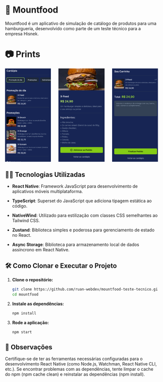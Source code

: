 # 🍔 Mountfood

Mountfood é um aplicativo de simulação de catálogo de produtos para uma hamburgueria, desenvolvido como parte de um teste técnico para a empresa Hisnek.

# 📷 Prints

<div style="display: flex; justify-content: space-between;">
  <img src="image.png" alt="Print 1" style="width: 30%;">
  <img src="image-1.png" alt="Print 2" style="width: 30%;">
  <img src="image-2.png" alt="Print 3" style="width: 30%;">
</div>

## 👨‍💻 Tecnologias Utilizadas

- **React Native**: Framework JavaScript para desenvolvimento de aplicativos móveis multiplataforma.

- **TypeScript**: Superset do JavaScript que adiciona tipagem estática ao código.

- **NativeWind**: Utilizado para estilização com classes CSS semelhantes ao Tailwind CSS.
- **Zustand**: Biblioteca simples e poderosa para gerenciamento de estado no React.
- **Async Storage**: Biblioteca para armazenamento local de dados assíncrono em React Native.

## 🛠️ Como Clonar e Executar o Projeto

1. **Clone o repositório:**

   ```bash
   git clone https://github.com/ruan-webdev/mountfood-teste-tecnico.git
   cd mountfood
   ```

2. **Instale as dependências:**

   ```bash
   npm install
   ```

3. **Rode a aplicação:**

   ```bash
   npm start
   ```

## 📌 Observações

Certifique-se de ter as ferramentas necessárias configuradas para o desenvolvimento React Native (como Node.js, Watchman, React Native CLI, etc.).
Se encontrar problemas com as dependências, tente limpar o cache do npm (npm cache clean) e reinstalar as dependências (npm install).
